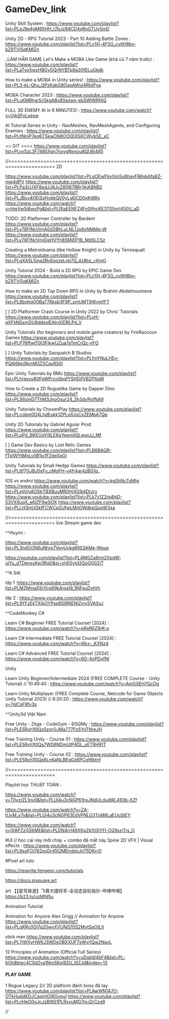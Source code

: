 # GameDev_link

Unity Skill System : https://www.youtube.com/playlist?list=PLeJ9e4gM65HH_t7bJz94CD4qRnGTUy5mD

Unity 2D - RPG Tutorial 2023 - Part 10 Adding Battle Zones : https://www.youtube.com/playlist?list=PLy1Xj-4F5G_cytIH8by-bZ9TVj5qKMlZn

_LÀM HẲN GAME
Let's Make a MOBA Like Game (khá cũ 7 năm trước) : https://www.youtube.com/playlist?list=PLaTvo1jwzHBGyGQrNYBTp9a30fELuGkdk

How to make a MOBA in Unity series! : https://www.youtube.com/playlist?list=PL3-kL-Qhu_QPzKakG8OqoAWul4RhilFya

MOBA Character 2023 : https://www.youtube.com/playlist?list=PLuKMRhgr5rGkgABx8Sezws-ekSWIWRf4Q

FULL 3D ENEMY AI in 6 MINUTES! : https://www.youtube.com/watch?v=UjkSFoLxesw

AI Tutorial Series in Unity - NavMeshes, NavMeshAgents, and Configuring Enemies : https://www.youtube.com/playlist?list=PLllNmP7eq6TSkwDN8OO0E8S6CWybSE_xC

== GIT ====
https://www.youtube.com/playlist?list=PLyxSzL3F7485Xgn7novgNxnou8QU6i485


//======================================================================
2D

https://www.youtube.com/playlist?list=PLgOEwFbvGm5o8hayFB6skAfa8Z-mw4dPV
https://www.youtube.com/playlist?list=PLPa3cUXF8edJJ9JuZ85l67BRr1AjA8NB2
https://www.youtube.com/playlist?list=PLJBcv4t1EiSxHybkQV0yLs6iCD0xKt8Rx
https://www.youtube.com/watch?v=HwVw5j8wxPg&list=PLf6aEENFZ4Fv0ifncKE3T05qrI450U_aD

TODO:
2D Platformer Controller by Bardent
https://www.youtube.com/playlist?list=PLy78FINcVmjA0zDBhLuLNL1Jo6xNMMq-W
https://www.youtube.com/playlist?list=PLy78FINcVmjDeHVYh8SMjEP1B_MdSLCSz

Creating a Metroidvania (like Hollow Knight) in Unity by Terresquall
https://www.youtube.com/playlist?list=PLgXA5L5ma2BvEqzzeLnb7Q_4z8bz_cKmO

Unity Tutorial 2024 - Build a 2D RPG by EPIC Game Dev
https://www.youtube.com/playlist?list=PLy1Xj-4F5G_cytIH8by-bZ9TVj5qKMlZn

How to make an 2D Top Down RPG in Unity by Brahim Abdelmoumene
https://www.youtube.com/playlist?list=PL6bqhqO0Ba776ksb3F9P_xmUMT9WvmfFT

[ ] 2D Platformer Crash Course in Unity 2022 by Chris' Tutorials
https://www.youtube.com/playlist?list=PLyH-qXFkNSxmDU8ddeslEAtnXIDRLPd_V

Unity Tutorials (for beginners and mobile game creators) by FireRaccoon Games
https://www.youtube.com/playlist?list=PLP76ffwtT0I3FikwIJZua7aTmCrQz-nFQ

[ ] Unity Tutorials by Sasquatch B Studios
https://www.youtube.com/playlist?list=PLfmYNuLHEy-PQ6j6kki9kmM3Z5CayRSI0

Epic Unity Tutorials by BMo
https://www.youtube.com/playlist?list=PLhrayuv80FeWPrco0bqfYSHDifVB2PXpW

How to Create a 2D Roguelike Game by Dapper Dino
https://www.youtube.com/playlist?list=PLS6sInD7ThM3JnoOsur24_3h3dvPpfNA9

Unity Tutorials by ChosenPlay
https://www.youtube.com/playlist?list=PLcobm0D4LhdEukk1ZPLq1UoCxZEMbA7Qp

Unity 2D Tutorials by Gabriel Aguiar Prod.
https://www.youtube.com/playlist?list=PLpPd_BKEUoYj9LEKgYeemilQLwqrJJ_Mf

[ ] Game Dev Basics by Lost Relic Games
https://www.youtube.com/playlist?list=PLB6BAQR-fTkIWYtMnLv0B1jx1FZdeXqOi

Unity Tutorials by Small Hedge Games
https://www.youtube.com/playlist?list=PL6f7GJBJ0sFv_cMgFH-y4fr4ar4zBG1q_




IOS vs androi
https://www.youtube.com/watch?v=kgShNcTxMIg
https://www.youtube.com/playlist?list=PLytjVIyAOStrTBXBuuMR0HjXGIk4DtJrv
https://www.youtube.com/playlist?list=PLk7v1Z2rk4hjD-53VX9uqX_e6lZF9wSOX
https://www.youtube.com/playlist?list=PLLH3mUGkfFCWCsGUfwLMnDWdkpQuqW3xa





//======================================================================
live Stream game dev

^^Huynn : 

https://www.youtube.com/playlist?list=PL3ndGON6uNhrp7VeyUvkg89S3AMe-Wgue

https://youtube.com/playlist?list=PL4MGZa9rm2XpdW-ujYu_dTDenxsKw3RqD&si=zhE0ytd2QoG0G2jT

^^A SAI 

lớp 1 :https://www.youtube.com/playlist?list=PLMZMma55rYcp69kArosI9_1RjFeuDytVh

lớp 2 : https://www.youtube.com/playlist?list=PL9YFzEkTXjbOYPsp6SlRNENjZmy5VASvJ

^^CodeMonkey
C#

Learn C# Beginner FREE Tutorial Course! [2024]
 : https://www.youtube.com/watch?v=pReR6Z9rK-o

Learn C# Intermediate FREE Tutorial Course! [2024]
 : https://www.youtube.com/watch?v=I6kx-_KXNz4 

Learn C# Advanced FREE Tutorial Course! [2024] 
: https://www.youtube.com/watch?v=6G-4oPDxfNI

Unity

Learn Unity Beginner/Intermediate 2024 (FREE COMPLETE Course - Unity Tutorial) // 10:49:40
: https://www.youtube.com/watch?v=AmGSEH7QcDg

Learn Unity Multiplayer (FREE Complete Course, Netcode for Game Objects Unity Tutorial 2023) // 6:20:20 
: https://www.youtube.com/watch?v=7glCsF9fv3s

^^Unity3d Việt Nam

Free Unity - Zitga - CodeGym - ĐSQMy : 
https://www.youtube.com/playlist?list=PLE5Rxh1l0Qs5zorOJMa777FzSYoTNreJH

Free Training Unity - Course 01 : 
https://www.youtube.com/playlist?list=PLE5Rxh1l0Qs7WD6NDmUlP4DL_xETRH91T

Free Training Unity - Course 02 : 
https://www.youtube.com/playlist?list=PLE5Rxh1l0Qs6Ln6aNLBEgGz6PCgHlbtnf


//======================================================================

Playlist học THUẬT TOÁN :

https://www.youtube.com/watch?v=T0yzrZL1py0&list=PLUl4u3cNGP61hsJNdULdudlRL493b-XZf

https://www.youtube.com/watch?v=ZA-tUyM_y7s&list=PLUl4u3cNGP63EdVPNLG3ToM6LaEUuStEY

https://www.youtube.com/watch?v=0IAPZzGSbME&list=PLDN4rrl48XKpZkf03iYFl-O29szjTrs_O





#UI // học cái này mới cháy + combo đã mắt này
Spine 2D VFX | Visual effects : https://www.youtube.com/playlist?list=PL9sqFOj762pxDr45I2MEmbtoJn75DKrrD




#Pixel art
tuto 

https://resprite.fengeon.com/tutorials

https://docs.pixquare.art


art
【【星穹铁道】飞霄大捷将军-全动态鼠标指针-哔哩哔哩】 https://b23.tv/uzMfd5u


Animation Tutorial

Animation for Anyone
Alex Grigg // Animation for Anyone
https://www.youtube.com/playlist?list=PLqKRc0Oi7q20wxXVUNiS15S2MvtSqOtLV

stick man
https://www.youtube.com/playlist?list=PL7jWXyHWKJ3WDsOBXXUF7xWvj1Qw2NayL

12 Principles of Animation (Official Full Series)
https://www.youtube.com/watch?v=uDqjIdI4bF4&list=PL-bOh8btec4CXd2ya1NmSKpi92U_l6ZJd&index=13

#### PLAY GAME

1 Rogue Legacy 2// 2D platform đánh boss đã tay 
https://www.youtube.com/playlist?list=PLAwWN1A7O-OTkHuddKDJCaqmlOiRGypul
https://www.youtube.com/playlist?list=PLnHeG0oJcJzBI9S1PLRxvuMG7mJ2rCzg9


//

